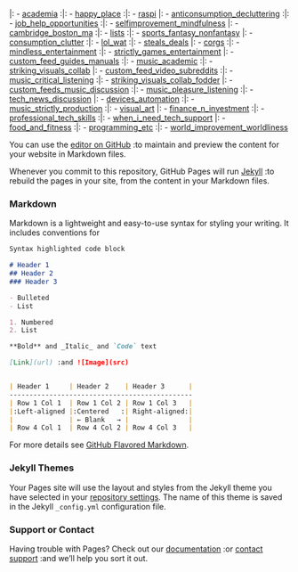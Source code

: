 |: - [academia](https://www.reddit.com/user/befoul/m/academia) :|: - [happy_place](https://www.reddit.com/user/befoul/m/happy_place) :|: - [raspi](https://www.reddit.com/user/befoul/m/raspi)
|: - [anticonsumption_decluttering](https://www.reddit.com/user/befoul/m/anticonsumption_decluttering) :|: - [job_help_opportunities](https://www.reddit.com/user/befoul/m/job_help_opportunities) :|: - [selfimprovement_mindfulness](https://www.reddit.com/user/befoul/m/selfimprovement_mindfulness)
|: - [cambridge_boston_ma](https://www.reddit.com/user/befoul/m/cambridge_boston_ma) :|: - [lists](https://www.reddit.com/user/befoul/m/lists) :|: - [sports_fantasy_nonfantasy](https://www.reddit.com/user/befoul/m/sports_fantasy_nonfantasy)
|: - [consumption_clutter](https://www.reddit.com/user/befoul/m/consumption_clutter) :|: - [lol_wat](https://www.reddit.com/user/befoul/m/lol_wat) :|: - [steals_deals](https://www.reddit.com/user/befoul/m/steals_deals)
|: - [corgs](https://www.reddit.com/user/befoul/m/corgs) :|: - [mindless_entertainment](https://www.reddit.com/user/befoul/m/mindless_entertainment) :|: - [strictly_games_entertainment](https://www.reddit.com/user/befoul/m/strictly_games_entertainment)
|: - [custom_feed_guides_manuals](https://www.reddit.com/user/befoul/m/custom_feed_guides_manuals) :|: - [music_academic](https://www.reddit.com/user/befoul/m/music_academic) :|: - [striking_visuals_collab](https://www.reddit.com/user/befoul/m/striking_visuals_collab)
|: - [custom_feed_video_subreddits](https://www.reddit.com/user/befoul/m/custom_feed_video_subreddits) :|: - [music_critical_listening](https://www.reddit.com/user/befoul/m/music_critical_listening) :|: - [striking_visuals_collab_fodder](https://www.reddit.com/user/befoul/m/striking_visuals_collab_fodder)
|: - [custom_feeds_music_discussion](https://www.reddit.com/user/befoul/m/custom_feeds_music_discussion) :|: - [music_pleasure_listening](https://www.reddit.com/user/befoul/m/music_pleasure_listening) :|: - [tech_news_discussion](https://www.reddit.com/user/befoul/m/tech_news_discussion)
|: - [devices_automation](https://www.reddit.com/user/befoul/m/devices_automation) :|: - [music_strictly_production](https://www.reddit.com/user/befoul/m/music_strictly_production) :|: - [visual_art](https://www.reddit.com/user/befoul/m/visual_art)
|: - [finance_n_investment](https://www.reddit.com/user/befoul/m/finance_n_investment) :|: - [professional_tech_skills](https://www.reddit.com/user/befoul/m/professional_tech_skills) :|: - [when_i_need_tech_support](https://www.reddit.com/user/befoul/m/when_i_need_tech_support)
|: - [food_and_fitness](https://www.reddit.com/user/befoul/m/food_and_fitness) :|: - [programming_etc](https://www.reddit.com/user/befoul/m/programming_etc) :|: - [world_improvement_worldliness](https://www.reddit.com/user/befoul/m/world_improvement_worldliness)

You can use the [editor on GitHub](https://github.com/mrprints/multireddits/edit/gh-pages/index.md) :to maintain and preview the content for your website in Markdown files.

Whenever you commit to this repository, GitHub Pages will run [Jekyll](https://jekyllrb.com/) :to rebuild the pages in your site, from the content in your Markdown files.

### Markdown

Markdown is a lightweight and easy-to-use syntax for styling your writing. It includes conventions for

```markdown
Syntax highlighted code block

# Header 1
## Header 2
### Header 3

- Bulleted
- List

1. Numbered
2. List

**Bold** and _Italic_ and `Code` text

[Link](url) :and ![Image](src)


| Header 1     | Header 2    | Header 3      |
----------------------------------------------
| Row 1 Col 1  | Row 1 Col 2 | Row 1 Col 3   |
|:Left-aligned |:Centered   :| Right-aligned:|
|              | ← Blank   → |               |
| Row 4 Col 1  | Row 4 Col 2 | Row 4 Col 3   |
```

For more details see [GitHub Flavored Markdown](https://guides.github.com/features/mastering-markdown/).

### Jekyll Themes

Your Pages site will use the layout and styles from the Jekyll theme you have selected in your [repository settings](https://github.com/mrprints/multireddits/settings). The name of this theme is saved in the Jekyll `_config.yml` configuration file.

### Support or Contact

Having trouble with Pages? Check out our [documentation](https://docs.github.com/categories/github-pages-basics/) :or [contact support](https://github.com/contact) :and we’ll help you sort it out.
